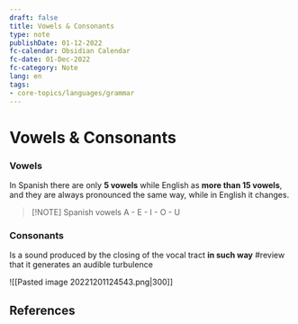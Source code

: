 ```yaml
---
draft: false
title: Vowels & Consonants
type: note
publishDate: 01-12-2022
fc-calendar: Obsidian Calendar
fc-date: 01-Dec-2022
fc-category: Note
lang: en
tags:
- core-topics/languages/grammar
---
```


# Vowels & Consonants

### Vowels
In Spanish there are only **5 vowels** while English as **more than 15 vowels**, and they are always pronounced the same way, while in English it changes. 
<!--SR:!2022-12-09,4,270!2022-12-09,4,270-->

> [!NOTE] Spanish vowels
> A - E - I - O - U



### Consonants
Is a sound produced by the closing of the vocal tract **in such way** #review that it generates an audible turbulence   
<!--SR:!2022-12-06,1,230-->

![[Pasted image 20221201124543.png|300]]




## References
